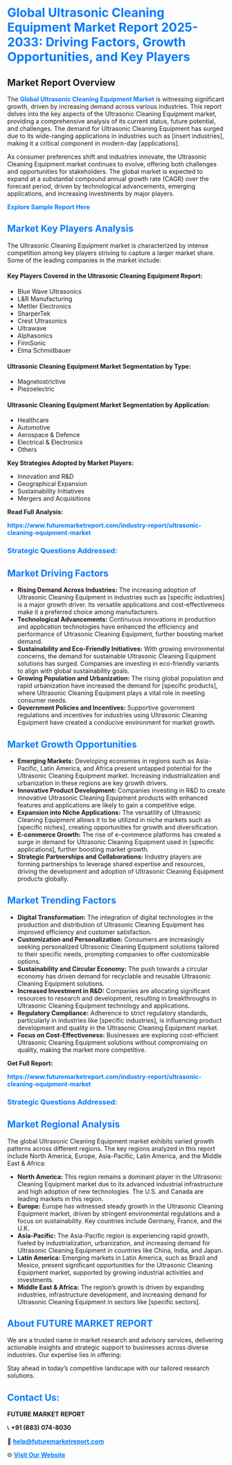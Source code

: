 <h1 style="color: #007BFF;">Global Ultrasonic Cleaning Equipment Market Report 2025-2033: Driving Factors, Growth Opportunities, and Key Players</h1>

<section id="overview">
<h2>Market Report Overview</h2>
<p>The <a href="https://www.futuremarketreport.com/industry-report/ultrasonic-cleaning-equipment-market" style="color: #007BFF; text-decoration: none;"><strong>Global Ultrasonic Cleaning Equipment Market</strong></a> is witnessing significant growth, driven by increasing demand across various industries. This report delves into the key aspects of the Ultrasonic Cleaning Equipment market, providing a comprehensive analysis of its current status, future potential, and challenges. The demand for Ultrasonic Cleaning Equipment has surged due to its wide-ranging applications in industries such as [insert industries], making it a critical component in modern-day [applications].</p>
<p>As consumer preferences shift and industries innovate, the Ultrasonic Cleaning Equipment market continues to evolve, offering both challenges and opportunities for stakeholders. The global market is expected to expand at a substantial compound annual growth rate (CAGR) over the forecast period, driven by technological advancements, emerging applications, and increasing investments by major players.</p>
</section>

<section id="overview">
<p><a href="https://www.futuremarketreport.com/request-sample/reportId=88711" style="color: #007BFF; text-decoration: none;"><strong>Explore Sample Report Here</strong></a></p>
</section>

<section id="key-players">
<h2 style="color: #007BFF;">Market Key Players Analysis</h2>
<p>The Ultrasonic Cleaning Equipment market is characterized by intense competition among key players striving to capture a larger market share. Some of the leading companies in the market include:</p>
<h4>Key Players Covered in the Ultrasonic Cleaning Equipment Report:</h4>
<ul><li>Blue Wave Ultrasonics</li><li>L&amp;R Manufacturing</li><li>Mettler Electronics</li><li>SharperTek</li><li>Crest Ultrasonics</li><li>Ultrawave</li><li>Alphasonics</li><li>FinnSonic</li><li>Elma Schmidbauer</li></ul>
<h4>Ultrasonic Cleaning Equipment Market Segmentation by Type:</h4>
<ul><li>Magnetostrictive</li><li>Piezoelectric</li></ul>

<h4>Ultrasonic Cleaning Equipment Market Segmentation by Application:</h4>
<ul><li>Healthcare</li><li>Automotive</li><li>Aerospace &amp; Defence</li><li>Electrical &amp; Electronics</li><li>Others</li></ul>
<p><strong>Key Strategies Adopted by Market Players:</strong></p>
<ul>
<li>Innovation and R&D</li>
<li>Geographical Expansion</li>
<li>Sustainability Initiatives</li>
<li>Mergers and Acquisitions</li>
</ul>
</section>

<section>
<p><strong>Read Full Analysis: </strong></p><a href="https://www.futuremarketreport.com/industry-report/ultrasonic-cleaning-equipment-market" style="color: #007BFF; text-decoration: none;"><strong>https://www.futuremarketreport.com/industry-report/ultrasonic-cleaning-equipment-market</strong></a>
<h3 style="color: #007BFF;">Strategic Questions Addressed:</h3>
</section>

<section id="driving-factors">
<h2 style="color: #007BFF;">Market Driving Factors</h2>
<ul>
<li><strong>Rising Demand Across Industries:</strong> The increasing adoption of Ultrasonic Cleaning Equipment in industries such as [specific industries] is a major growth driver. Its versatile applications and cost-effectiveness make it a preferred choice among manufacturers.</li>
<li><strong>Technological Advancements:</strong> Continuous innovations in production and application technologies have enhanced the efficiency and performance of Ultrasonic Cleaning Equipment, further boosting market demand.</li>
<li><strong>Sustainability and Eco-Friendly Initiatives:</strong> With growing environmental concerns, the demand for sustainable Ultrasonic Cleaning Equipment solutions has surged. Companies are investing in eco-friendly variants to align with global sustainability goals.</li>
<li><strong>Growing Population and Urbanization:</strong> The rising global population and rapid urbanization have increased the demand for [specific products], where Ultrasonic Cleaning Equipment plays a vital role in meeting consumer needs.</li>
<li><strong>Government Policies and Incentives:</strong> Supportive government regulations and incentives for industries using Ultrasonic Cleaning Equipment have created a conducive environment for market growth.</li>
</ul>
</section>

<section id="growth-opportunities">
<h2 style="color: #007BFF;">Market Growth Opportunities</h2>
<ul>
<li><strong>Emerging Markets:</strong> Developing economies in regions such as Asia-Pacific, Latin America, and Africa present untapped potential for the Ultrasonic Cleaning Equipment market. Increasing industrialization and urbanization in these regions are key growth drivers.</li>
<li><strong>Innovative Product Development:</strong> Companies investing in R&D to create innovative Ultrasonic Cleaning Equipment products with enhanced features and applications are likely to gain a competitive edge.</li>
<li><strong>Expansion into Niche Applications:</strong> The versatility of Ultrasonic Cleaning Equipment allows it to be utilized in niche markets such as [specific niches], creating opportunities for growth and diversification.</li>
<li><strong>E-commerce Growth:</strong> The rise of e-commerce platforms has created a surge in demand for Ultrasonic Cleaning Equipment used in [specific applications], further boosting market growth.</li>
<li><strong>Strategic Partnerships and Collaborations:</strong> Industry players are forming partnerships to leverage shared expertise and resources, driving the development and adoption of Ultrasonic Cleaning Equipment products globally.</li>
</ul>
</section>

<section id="trending-factors">
<h2 style="color: #007BFF;">Market Trending Factors</h2>
<ul>
<li><strong>Digital Transformation:</strong> The integration of digital technologies in the production and distribution of Ultrasonic Cleaning Equipment has improved efficiency and customer satisfaction.</li>
<li><strong>Customization and Personalization:</strong> Consumers are increasingly seeking personalized Ultrasonic Cleaning Equipment solutions tailored to their specific needs, prompting companies to offer customizable options.</li>
<li><strong>Sustainability and Circular Economy:</strong> The push towards a circular economy has driven demand for recyclable and reusable Ultrasonic Cleaning Equipment solutions.</li>
<li><strong>Increased Investment in R&D:</strong> Companies are allocating significant resources to research and development, resulting in breakthroughs in Ultrasonic Cleaning Equipment technology and applications.</li>
<li><strong>Regulatory Compliance:</strong> Adherence to strict regulatory standards, particularly in industries like [specific industries], is influencing product development and quality in the Ultrasonic Cleaning Equipment market.</li>
<li><strong>Focus on Cost-Effectiveness:</strong> Businesses are exploring cost-efficient Ultrasonic Cleaning Equipment solutions without compromising on quality, making the market more competitive.</li>
</ul>
</section>

<section>
<p><strong>Get Full Report: </strong></p><a href="https://www.futuremarketreport.com/industry-report/ultrasonic-cleaning-equipment-market" style="color: #007BFF; text-decoration: none;"><strong>https://www.futuremarketreport.com/industry-report/ultrasonic-cleaning-equipment-market</strong></a>
<h3 style="color: #007BFF;">Strategic Questions Addressed:</h3>
</section>


<section id="regional-analysis">
<h2 style="color: #007BFF;">Market Regional Analysis</h2>
<p>The global Ultrasonic Cleaning Equipment market exhibits varied growth patterns across different regions. The key regions analyzed in this report include North America, Europe, Asia-Pacific, Latin America, and the Middle East & Africa:</p>
<ul>
<li><strong>North America:</strong> This region remains a dominant player in the Ultrasonic Cleaning Equipment market due to its advanced industrial infrastructure and high adoption of new technologies. The U.S. and Canada are leading markets in this region.</li>
<li><strong>Europe:</strong> Europe has witnessed steady growth in the Ultrasonic Cleaning Equipment market, driven by stringent environmental regulations and a focus on sustainability. Key countries include Germany, France, and the U.K.</li>
<li><strong>Asia-Pacific:</strong> The Asia-Pacific region is experiencing rapid growth, fueled by industrialization, urbanization, and increasing demand for Ultrasonic Cleaning Equipment in countries like China, India, and Japan.</li>
<li><strong>Latin America:</strong> Emerging markets in Latin America, such as Brazil and Mexico, present significant opportunities for the Ultrasonic Cleaning Equipment market, supported by growing industrial activities and investments.</li>
<li><strong>Middle East & Africa:</strong> The region’s growth is driven by expanding industries, infrastructure development, and increasing demand for Ultrasonic Cleaning Equipment in sectors like [specific sectors].</li>
</ul>
</section>

<footer>
<h2 style="color: #007BFF;">About FUTURE MARKET REPORT</h2>
<p>We are a trusted name in market research and advisory services, delivering actionable insights and strategic support to businesses across diverse industries. Our expertise lies in offering:</p>

<p>Stay ahead in today’s competitive landscape with our tailored research solutions.</p>

<h2 style="color: #007BFF;">Contact Us:</h2>
<p><strong>FUTURE MARKET REPORT</strong></p>
<p>📞 <strong>+91 (883) 074-8030</strong></p>
<p>📧 <strong><a href="mailto:help@futuremarketreport.com" style="color: #007BFF;">help@futuremarketreport.com</a></strong></p>
<p>🌐 <strong><a href="https://www.futuremarketreport.com/" style="color: #007BFF;">Visit Our Website</a></strong></p>
</footer>